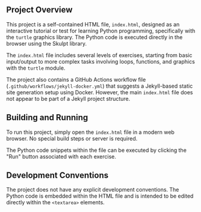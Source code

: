## Project Overview

This project is a self-contained HTML file, `index.html`, designed as an interactive tutorial or test for learning Python programming, specifically with the `turtle` graphics library. The Python code is executed directly in the browser using the Skulpt library.

The `index.html` file includes several levels of exercises, starting from basic input/output to more complex tasks involving loops, functions, and graphics with the `turtle` module.

The project also contains a GitHub Actions workflow file (`.github/workflows/jekyll-docker.yml`) that suggests a Jekyll-based static site generation setup using Docker. However, the main `index.html` file does not appear to be part of a Jekyll project structure.

## Building and Running

To run this project, simply open the `index.html` file in a modern web browser. No special build steps or server is required.

The Python code snippets within the file can be executed by clicking the "Run" button associated with each exercise.

## Development Conventions

The project does not have any explicit development conventions. The Python code is embedded within the HTML file and is intended to be edited directly within the `<textarea>` elements.
